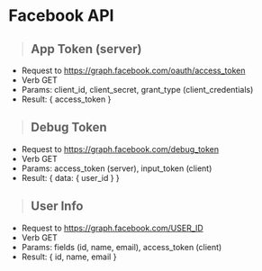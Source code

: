 # Facebook API

> ## App Token (server)
* Request to https://graph.facebook.com/oauth/access_token
* Verb GET
* Params: client_id, client_secret, grant_type (client_credentials)
* Result: { access_token }

> ## Debug Token
* Request to https://graph.facebook.com/debug_token
* Verb GET
* Params: access_token (server), input_token (client)
* Result: { data: { user_id } }

> ## User Info
* Request to https://graph.facebook.com/USER_ID
* Verb GET
* Params: fields (id, name, email), access_token (client)
* Result: { id, name, email }
